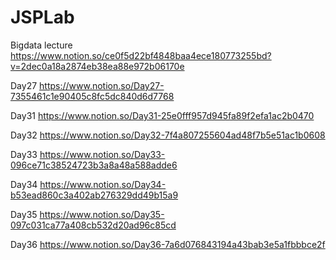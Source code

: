 # JSPLab
Bigdata lecture https://www.notion.so/ce0f5d22bf4848baa4ece180773255bd?v=2dec0a18a2874eb38ea88e972b06170e

Day27 https://www.notion.so/Day27-7355461c1e90405c8fc5dc840d6d7768

Day31 https://www.notion.so/Day31-25e0fff957d945fa89f2efa1ac2b0470

Day32 https://www.notion.so/Day32-7f4a807255604ad48f7b5e51ac1b0608

Day33 https://www.notion.so/Day33-096ce71c38524723b3a8a48a588adde6

Day34 https://www.notion.so/Day34-b53ead860c3a402ab276329dd49b15a9

Day35 https://www.notion.so/Day35-097c031ca77a408cb532d20ad96c85cd

Day36 https://www.notion.so/Day36-7a6d076843194a43bab3e5a1fbbbce2f

